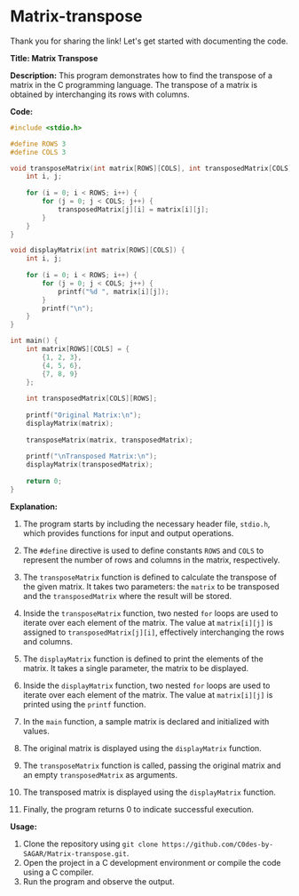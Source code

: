 # Matrix-transpose
Thank you for sharing the link! Let's get started with documenting the code.

**Title: Matrix Transpose**

**Description:**
This program demonstrates how to find the transpose of a matrix in the C programming language. The transpose of a matrix is obtained by interchanging its rows with columns.

**Code:**
```c
#include <stdio.h>

#define ROWS 3
#define COLS 3

void transposeMatrix(int matrix[ROWS][COLS], int transposedMatrix[COLS][ROWS]) {
    int i, j;
    
    for (i = 0; i < ROWS; i++) {
        for (j = 0; j < COLS; j++) {
            transposedMatrix[j][i] = matrix[i][j];
        }
    }
}

void displayMatrix(int matrix[ROWS][COLS]) {
    int i, j;
    
    for (i = 0; i < ROWS; i++) {
        for (j = 0; j < COLS; j++) {
            printf("%d ", matrix[i][j]);
        }
        printf("\n");
    }
}

int main() {
    int matrix[ROWS][COLS] = {
        {1, 2, 3},
        {4, 5, 6},
        {7, 8, 9}
    };
    
    int transposedMatrix[COLS][ROWS];
    
    printf("Original Matrix:\n");
    displayMatrix(matrix);
    
    transposeMatrix(matrix, transposedMatrix);
    
    printf("\nTransposed Matrix:\n");
    displayMatrix(transposedMatrix);
    
    return 0;
}
```

**Explanation:**

1. The program starts by including the necessary header file, `stdio.h`, which provides functions for input and output operations.

2. The `#define` directive is used to define constants `ROWS` and `COLS` to represent the number of rows and columns in the matrix, respectively.

3. The `transposeMatrix` function is defined to calculate the transpose of the given matrix. It takes two parameters: the `matrix` to be transposed and the `transposedMatrix` where the result will be stored.

4. Inside the `transposeMatrix` function, two nested `for` loops are used to iterate over each element of the matrix. The value at `matrix[i][j]` is assigned to `transposedMatrix[j][i]`, effectively interchanging the rows and columns.

5. The `displayMatrix` function is defined to print the elements of the matrix. It takes a single parameter, the matrix to be displayed.

6. Inside the `displayMatrix` function, two nested `for` loops are used to iterate over each element of the matrix. The value at `matrix[i][j]` is printed using the `printf` function.

7. In the `main` function, a sample matrix is declared and initialized with values.

8. The original matrix is displayed using the `displayMatrix` function.

9. The `transposeMatrix` function is called, passing the original matrix and an empty `transposedMatrix` as arguments.

10. The transposed matrix is displayed using the `displayMatrix` function.

11. Finally, the program returns 0 to indicate successful execution.

**Usage:**
1. Clone the repository using `git clone https://github.com/C0des-by-SAGAR/Matrix-transpose.git`.
2. Open the project in a C development environment or compile the code using a C compiler.
3. Run the program and observe the output.
